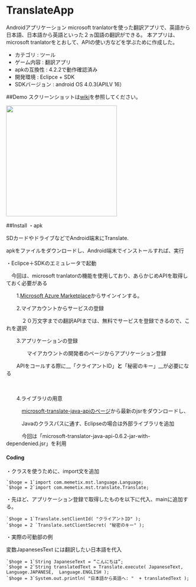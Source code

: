 # TranslateApp

Androidアプリケーション
microsoft tranlatorを使った翻訳アプリで、英語から日本語、日本語から英語といった２ヵ国語の翻訳ができる。
本アプリは、microsoft tranlatorをとおして、APIの使い方などを学ぶために作成した。


* カテゴリ : ツール
* ゲーム内容 : 翻訳アプリ
* apkの互換性 : 4.2.2で動作確認済み
* 開発環境 : Eclipce + SDK
* SDKバージョン : android OS 4.0.3(APILV 16）


##Demo
スクリーンショットは[wiki](https://github.com/masapixyon/TranslateApp/wiki "Wiki")を参照してください。

<img src="https://github.com/masapixyon/TranslateApp/tree/master/images/FP-Screenshot-1.png" width="300px">




##Install
・apk

  SDカードやドライブなどでAndroid端末にTranslate.

  apkをファイルをダウンロードし、Android端末でインストールすれば、実行


・Eclipce＋SDKのエミュレータで起動

　今回は、microsoft tranlatorの機能を使用しており、あらかじめAPIを取得しておく必要がある



　　1.[Microsoft Azure Marketplace](https://datamarket.azure.com/dataset/bing/microsofttranslator)からサインインする。


　　2.マイアカウントからサービスの登録

  　　　２０万文字までの翻訳APIまでは、無料でサービスを登録できるので、これを選択


　　3.アプリケーションの登録

　　　　マイアカウントの開発者のページからアプリケーション登録

　　APIをコールする際に__「クライアントID」__と__「秘密のキー」__が必要になる

　

　　4.ライブラリの用意

　　　[microsoft-translate-java-apiのページ](https://code.google.com/archive/p/microsoft-translator-java-api/downloads)から最新のjsrをダウンロードし、

　　　Javaのクラスパスに通す、Eclipseの場合は外部ライブラリを追加

　　　今回は「microsoft-translator-java-api-0.6.2-jar-with-dependenied.jsr」を利用





#### Coding

・クラスを使うために、import文を追加

    `$hoge = 1`import com.memetix.mst.language.Language;
    `$hoge = 2`import com.memetix.mst.translate.Translate;

 ・先ほど、アプリケーション登録で取得したものを以下に代入、mainに追加する。

    `$hoge = 1`Translate.setClientId( "クライアントID" );
    `$hoge = 2 `Translate.setClientSecret( "秘密のキー" );


・実際の可動部の例

変数JapanesesText には翻訳したい日本語を代入

    `$hoge = 1`String JapaneseText = “こんにちは”;
    `$hoge = 2`String translatedText = Translate.execute( JapaneseText, Language.JAPANESE,  Language.ENGLISH );
    `$hoge = 3`System.out.println( "日本語から英語へ: "  + translatedText );




